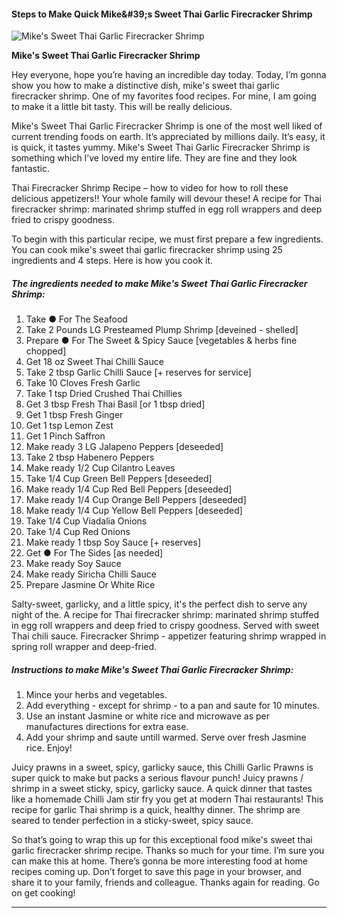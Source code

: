             

#### Steps to Make Quick Mike&amp;#39;s Sweet Thai Garlic Firecracker Shrimp

![Mike's Sweet Thai Garlic Firecracker Shrimp](https://img-global.cpcdn.com/recipes/44043694ef5fb2f5/751x532cq70/mikes-sweet-thai-garlic-firecracker-shrimp-recipe-main-photo.jpg)

**Mike's Sweet Thai Garlic Firecracker Shrimp**

Hey everyone, hope you’re having an incredible day today. Today, I’m gonna show you how to make a distinctive dish, mike's sweet thai garlic firecracker shrimp. One of my favorites food recipes. For mine, I am going to make it a little bit tasty. This will be really delicious.

Mike's Sweet Thai Garlic Firecracker Shrimp is one of the most well liked of current trending foods on earth. It’s appreciated by millions daily. It’s easy, it is quick, it tastes yummy. Mike's Sweet Thai Garlic Firecracker Shrimp is something which I’ve loved my entire life. They are fine and they look fantastic.

Thai Firecracker Shrimp Recipe – how to video for how to roll these delicious appetizers!! Your whole family will devour these! A recipe for Thai firecracker shrimp: marinated shrimp stuffed in egg roll wrappers and deep fried to crispy goodness.

To begin with this particular recipe, we must first prepare a few ingredients. You can cook mike's sweet thai garlic firecracker shrimp using 25 ingredients and 4 steps. Here is how you cook it.

##### The ingredients needed to make Mike's Sweet Thai Garlic Firecracker Shrimp:

1.  Take ● For The Seafood
2.  Take 2 Pounds LG Presteamed Plump Shrimp \[deveined - shelled\]
3.  Prepare ● For The Sweet & Spicy Sauce \[vegetables & herbs fine chopped\]
4.  Get 18 oz Sweet Thai Chilli Sauce
5.  Take 2 tbsp Garlic Chilli Sauce \[+ reserves for service\]
6.  Take 10 Cloves Fresh Garlic
7.  Take 1 tsp Dried Crushed Thai Chillies
8.  Get 3 tbsp Fresh Thai Basil \[or 1 tbsp dried\]
9.  Get 1 tbsp Fresh Ginger
10.  Get 1 tsp Lemon Zest
11.  Get 1 Pinch Saffron
12.  Make ready 3 LG Jalapeno Peppers \[deseeded\]
13.  Take 2 tbsp Habenero Peppers
14.  Make ready 1/2 Cup Cilantro Leaves
15.  Take 1/4 Cup Green Bell Peppers \[deseeded\]
16.  Make ready 1/4 Cup Red Bell Peppers \[deseeded\]
17.  Make ready 1/4 Cup Orange Bell Peppers \[deseeded\]
18.  Make ready 1/4 Cup Yellow Bell Peppers \[deseeded\]
19.  Take 1/4 Cup Viadalia Onions
20.  Take 1/4 Cup Red Onions
21.  Make ready 1 tbsp Soy Sauce \[+ reserves\]
22.  Get ● For The Sides \[as needed\]
23.  Make ready Soy Sauce
24.  Make ready Siricha Chilli Sauce
25.  Prepare Jasmine Or White Rice

Salty-sweet, garlicky, and a little spicy, it's the perfect dish to serve any night of the. A recipe for Thai firecracker shrimp: marinated shrimp stuffed in egg roll wrappers and deep fried to crispy goodness. Served with sweet Thai chili sauce. Firecracker Shrimp - appetizer featuring shrimp wrapped in spring roll wrapper and deep-fried.

##### Instructions to make Mike's Sweet Thai Garlic Firecracker Shrimp:

1.  Mince your herbs and vegetables.
2.  Add everything - except for shrimp - to a pan and saute for 10 minutes.
3.  Use an instant Jasmine or white rice and microwave as per manufactures directions for extra ease.
4.  Add your shrimp and saute untill warmed. Serve over fresh Jasmine rice. Enjoy!

Juicy prawns in a sweet, spicy, garlicky sauce, this Chilli Garlic Prawns is super quick to make but packs a serious flavour punch! Juicy prawns / shrimp in a sweet sticky, spicy, garlicky sauce. A quick dinner that tastes like a homemade Chilli Jam stir fry you get at modern Thai restaurants! This recipe for garlic Thai shrimp is a quick, healthy dinner. The shrimp are seared to tender perfection in a sticky-sweet, spicy sauce.

So that’s going to wrap this up for this exceptional food mike's sweet thai garlic firecracker shrimp recipe. Thanks so much for your time. I’m sure you can make this at home. There’s gonna be more interesting food at home recipes coming up. Don’t forget to save this page in your browser, and share it to your family, friends and colleague. Thanks again for reading. Go on get cooking!

* * *